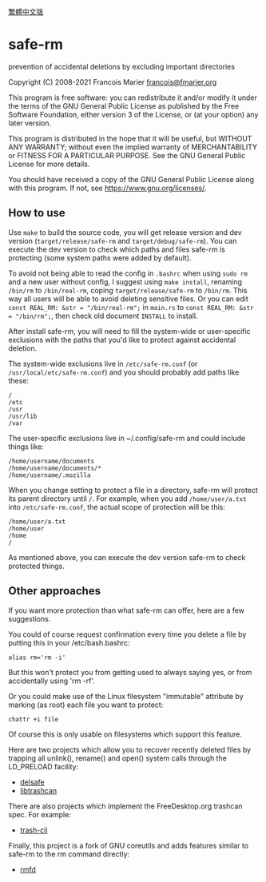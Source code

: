 [繁體中文版](./README_traditional_chinese.md)

# safe-rm

prevention of accidental deletions by excluding important directories

Copyright (C) 2008-2021 Francois Marier <francois@fmarier.org>

This program is free software: you can redistribute it and/or modify
it under the terms of the GNU General Public License as published by
the Free Software Foundation, either version 3 of the License, or
(at your option) any later version.

This program is distributed in the hope that it will be useful,
but WITHOUT ANY WARRANTY; without even the implied warranty of
MERCHANTABILITY or FITNESS FOR A PARTICULAR PURPOSE. See the
GNU General Public License for more details.

You should have received a copy of the GNU General Public License
along with this program. If not, see <https://www.gnu.org/licenses/>.

## How to use

Use `make` to build the source code, you will get release version and dev version (`target/release/safe-rm` and `target/debug/safe-rm`). You can execute the dev version to check which paths and files safe-rm is protecting (some system paths were added by default).

To avoid not being able to read the config in `.bashrc` when using `sudo rm` and a new user without config, I suggest using `make install`, renaming `/bin/rm` to `/bin/real-rm`, coping `target/release/safe-rm` to `/bin/rm`. This way all users will be able to avoid deleting sensitive files. Or you can edit `const REAL_RM: &str = "/bin/real-rm";` in `main.rs` to `const REAL_RM: &str = "/bin/rm";`, then check old document `INSTALL` to install.

After install safe-rm, you will need to fill the system-wide or user-specific exclusions with the paths that you'd like to protect against accidental deletion.

The system-wide exclusions live in `/etc/safe-rm.conf` (or `/usr/local/etc/safe-rm.conf`)
and you should probably add paths like these:

    /
    /etc
    /usr
    /usr/lib
    /var

The user-specific exclusions live in ~/.config/safe-rm and could include things like:

    /home/username/documents
    /home/username/documents/*
    /home/username/.mozilla

When you change setting to protect a file in a directory, safe-rm will protect its parent directory until `/`.
For example, when you add `/home/user/a.txt` into `/etc/safe-rm.conf`, the actual scope of protection will be this:

    /home/user/a.txt
    /home/user
    /home
    /

As mentioned above, you can execute the dev version safe-rm to check protected things.

## Other approaches

If you want more protection than what safe-rm can offer, here are a few suggestions.

You could of course request confirmation every time you delete a file by putting this in
your /etc/bash.bashrc:

    alias rm='rm -i'

But this won't protect you from getting used to always saying yes, or from accidentally
using 'rm -rf'.

Or you could make use of the Linux filesystem "immutable" attribute by marking (as root)
each file you want to protect:

    chattr +i file

Of course this is only usable on filesystems which support this feature.

Here are two projects which allow you to recover recently deleted files by trapping
all unlink(), rename() and open() system calls through the LD_PRELOAD facility:

- [delsafe](https://web.archive.org/web/20081027033142/http://homepage.esoterica.pt:80/~nx0yew/delsafe/)
- [libtrashcan](http://hpux.connect.org.uk/hppd/hpux/Development/Libraries/libtrash-0.2/readme.html)

There are also projects which implement the FreeDesktop.org trashcan spec. For example:

- [trash-cli](https://github.com/andreafrancia/trash-cli)

Finally, this project is a fork of GNU coreutils and adds features similar to safe-rm
to the rm command directly:

- [rmfd](https://github.com/d5h/rmfd)
